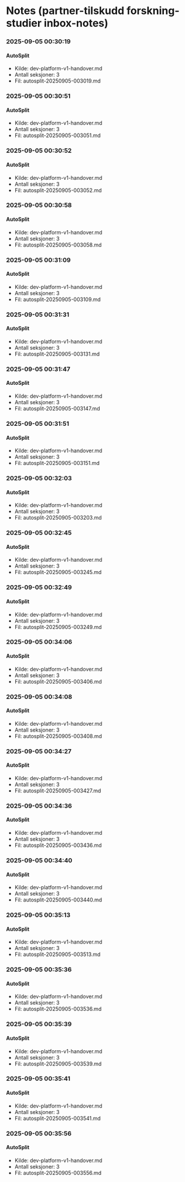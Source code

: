 # Notes (partner-tilskudd forskning-studier inbox-notes)


### 2025-09-05 00:30:19
#### AutoSplit
- Kilde: dev-platform-v1-handover.md
- Antall seksjoner: 3
- Fil: autosplit-20250905-003019.md




### 2025-09-05 00:30:51
#### AutoSplit
- Kilde: dev-platform-v1-handover.md
- Antall seksjoner: 3
- Fil: autosplit-20250905-003051.md




### 2025-09-05 00:30:52
#### AutoSplit
- Kilde: dev-platform-v1-handover.md
- Antall seksjoner: 3
- Fil: autosplit-20250905-003052.md




### 2025-09-05 00:30:58
#### AutoSplit
- Kilde: dev-platform-v1-handover.md
- Antall seksjoner: 3
- Fil: autosplit-20250905-003058.md




### 2025-09-05 00:31:09
#### AutoSplit
- Kilde: dev-platform-v1-handover.md
- Antall seksjoner: 3
- Fil: autosplit-20250905-003109.md




### 2025-09-05 00:31:31
#### AutoSplit
- Kilde: dev-platform-v1-handover.md
- Antall seksjoner: 3
- Fil: autosplit-20250905-003131.md




### 2025-09-05 00:31:47
#### AutoSplit
- Kilde: dev-platform-v1-handover.md
- Antall seksjoner: 3
- Fil: autosplit-20250905-003147.md




### 2025-09-05 00:31:51
#### AutoSplit
- Kilde: dev-platform-v1-handover.md
- Antall seksjoner: 3
- Fil: autosplit-20250905-003151.md




### 2025-09-05 00:32:03
#### AutoSplit
- Kilde: dev-platform-v1-handover.md
- Antall seksjoner: 3
- Fil: autosplit-20250905-003203.md




### 2025-09-05 00:32:45
#### AutoSplit
- Kilde: dev-platform-v1-handover.md
- Antall seksjoner: 3
- Fil: autosplit-20250905-003245.md




### 2025-09-05 00:32:49
#### AutoSplit
- Kilde: dev-platform-v1-handover.md
- Antall seksjoner: 3
- Fil: autosplit-20250905-003249.md




### 2025-09-05 00:34:06
#### AutoSplit
- Kilde: dev-platform-v1-handover.md
- Antall seksjoner: 3
- Fil: autosplit-20250905-003406.md




### 2025-09-05 00:34:08
#### AutoSplit
- Kilde: dev-platform-v1-handover.md
- Antall seksjoner: 3
- Fil: autosplit-20250905-003408.md




### 2025-09-05 00:34:27
#### AutoSplit
- Kilde: dev-platform-v1-handover.md
- Antall seksjoner: 3
- Fil: autosplit-20250905-003427.md




### 2025-09-05 00:34:36
#### AutoSplit
- Kilde: dev-platform-v1-handover.md
- Antall seksjoner: 3
- Fil: autosplit-20250905-003436.md




### 2025-09-05 00:34:40
#### AutoSplit
- Kilde: dev-platform-v1-handover.md
- Antall seksjoner: 3
- Fil: autosplit-20250905-003440.md




### 2025-09-05 00:35:13
#### AutoSplit
- Kilde: dev-platform-v1-handover.md
- Antall seksjoner: 3
- Fil: autosplit-20250905-003513.md




### 2025-09-05 00:35:36
#### AutoSplit
- Kilde: dev-platform-v1-handover.md
- Antall seksjoner: 3
- Fil: autosplit-20250905-003536.md




### 2025-09-05 00:35:39
#### AutoSplit
- Kilde: dev-platform-v1-handover.md
- Antall seksjoner: 3
- Fil: autosplit-20250905-003539.md




### 2025-09-05 00:35:41
#### AutoSplit
- Kilde: dev-platform-v1-handover.md
- Antall seksjoner: 3
- Fil: autosplit-20250905-003541.md




### 2025-09-05 00:35:56
#### AutoSplit
- Kilde: dev-platform-v1-handover.md
- Antall seksjoner: 3
- Fil: autosplit-20250905-003556.md

